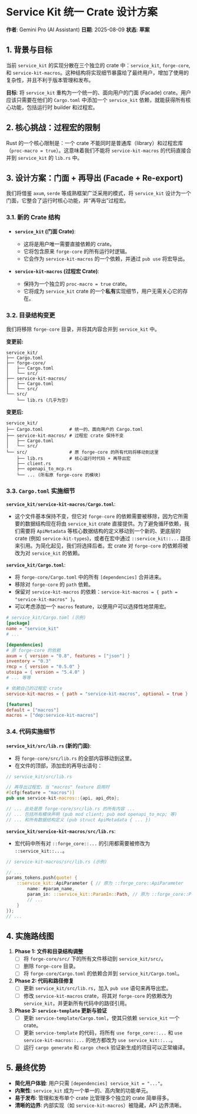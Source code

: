 # Service Kit 统一 Crate 设计方案

**作者**: Gemini Pro (AI Assistant)
**日期**: 2025-08-09
**状态**: **草案**

## 1. 背景与目标

当前 `service_kit` 的实现分散在三个独立的 crate 中：`service_kit`, `forge-core`, 和 `service-kit-macros`。这种结构将实现细节暴露给了最终用户，增加了使用的复杂性，并且不利于版本管理和发布。

**目标**: 将 `service_kit` 重构为一个统一的、面向用户的门面 (Facade) crate。用户应该只需要在他们的 `Cargo.toml` 中添加一个 `service_kit` 依赖，就能获得所有核心功能，包括运行时 builder 和过程宏。

## 2. 核心挑战：过程宏的限制

Rust 的一个核心限制是：一个 crate 不能同时是普通库（library）和过程宏库（`proc-macro = true`）。这意味着我们不能将 `service-kit-macros` 的代码直接合并到 `service_kit` 的 `lib.rs` 中。

## 3. 设计方案：门面 + 再导出 (Facade + Re-export)

我们将借鉴 `axum`, `serde` 等成熟框架广泛采用的模式，将 `service_kit` 设计为一个门面，它整合了运行时核心功能，并“再导出”过程宏。

### 3.1. 新的 Crate 结构

-   **`service_kit` (门面 Crate)**:
    -   这将是用户唯一需要直接依赖的 crate。
    -   它将包含原来 `forge-core` 的所有运行时逻辑。
    -   它会作为 `service-kit-macros` 的一个依赖，并通过 `pub use` 将宏导出。

-   **`service-kit-macros` (过程宏 Crate)**:
    -   保持为一个独立的 `proc-macro = true` crate。
    -   它将成为 `service_kit` crate 的一个**私有**实现细节，用户无需关心它的存在。

### 3.2. 目录结构变更

我们将移除 `forge-core` 目录，并将其内容合并到 `service_kit` 中。

**变更前:**
```
service_kit/
├── Cargo.toml
├── forge-core/
│   ├── Cargo.toml
│   └── src/
├── service-kit-macros/
│   ├── Cargo.toml
│   └── src/
└── src/
    └── lib.rs (几乎为空)
```

**变更后:**
```
service_kit/
├── Cargo.toml          # 统一的、面向用户的 Cargo.toml
├── service-kit-macros/ # 过程宏 crate 保持不变
│   ├── Cargo.toml
│   └── src/
└── src/                # 原 forge-core 的所有代码将移动到这里
    ├── lib.rs          # 核心运行时代码 + 再导出宏
    ├── client.rs
    ├── openapi_to_mcp.rs
    └── ... (所有原 forge-core 的模块)
```

### 3.3. `Cargo.toml` 实施细节

**`service_kit/service-kit-macros/Cargo.toml`**:
-   这个文件基本保持不变，但它对 `forge-core` 的依赖需要被移除，因为它所需要的数据结构现在将由 `service_kit` crate 直接提供。为了避免循环依赖，我们需要将 `ApiMetadata` 等核心数据结构的定义移动到一个新的、更底层的 crate (例如 `service-kit-types`)，或者在宏中通过 `::service_kit::...` 路径来引用。为简化起见，我们将选择后者。宏 crate 对 `forge-core` 的依赖将被改为对 `service_kit` 的依赖。

**`service_kit/Cargo.toml`**:
-   将 `forge-core/Cargo.toml` 中的所有 `[dependencies]` 合并进来。
-   移除对 `forge-core` 的 `path` 依赖。
-   保留对 `service-kit-macros` 的依赖：`service-kit-macros = { path = "service-kit-macros" }`。
-   可以考虑添加一个 `macros` feature，以便用户可以选择性地禁用宏。

```toml
# service_kit/Cargo.toml (示例)
[package]
name = "service_kit"
# ...

[dependencies]
# 原 forge-core 的依赖
axum = { version = "0.8", features = ["json"] }
inventory = "0.3"
rmcp = { version = "0.5.0" }
utoipa = { version = "5.4.0" }
# ... 等等

# 依赖自己的过程宏 crate
service-kit-macros = { path = "service-kit-macros", optional = true }

[features]
default = ["macros"]
macros = ["dep:service-kit-macros"]
```

### 3.4. 代码实施细节

**`service_kit/src/lib.rs` (新的门面)**:
-   将 `forge-core/src/lib.rs` 的全部内容移动到这里。
-   在文件的顶部，添加宏的再导出语句：

```rust
// service_kit/src/lib.rs

// 再导出过程宏，当 "macros" feature 启用时
#[cfg(feature = "macros")]
pub use service-kit-macros::{api, api_dto};

// ... 此处是原 forge-core/src/lib.rs 的所有内容 ...
// ... 包括所有模块声明 (pub mod client; pub mod openapi_to_mcp; 等)
// ... 和所有数据结构定义 (pub struct ApiMetadata { ... })
```

**`service_kit/service-kit-macros/src/lib.rs`**:
-   宏代码中所有对 `::forge_core::...` 的引用都需要被修改为 `::service_kit::...`。

```rust
// service-kit-macros/src/lib.rs (示例)

// ...
params_tokens.push(quote! {
    ::service_kit::ApiParameter { // 原为 ::forge_core::ApiParameter
        name: #param_name,
        param_in: ::service_kit::ParamIn::Path, // 原为 ::forge_core::ParamIn::Path
        // ...
    }
});
// ...
```

## 4. 实施路线图

1.  **Phase 1: 文件和目录结构调整**
    -   [ ] 将 `forge-core/src/` 下的所有文件移动到 `service_kit/src/`。
    -   [ ] 删除 `forge-core` 目录。
    -   [ ] 将 `forge-core/Cargo.toml` 的依赖合并到 `service_kit/Cargo.toml`。

2.  **Phase 2: 代码和路径修复**
    -   [ ] 更新 `service_kit/src/lib.rs`，加入 `pub use` 语句来再导出宏。
    -   [ ] 修改 `service-kit-macros` crate，将其对 `forge-core` 的依赖改为 `service_kit`，并更新所有代码中的路径引用。

3.  **Phase 3: `service-template` 更新与验证**
    -   [ ] 更新 `service-template/Cargo.toml`，使其只依赖 `service_kit` 一个 crate。
    -   [ ] 更新 `service-template` 的代码，将所有 `use forge_core::...` 和 `use service-kit-macros::...` 的地方都改为 `use service_kit::...`。
    -   [ ] 运行 `cargo generate` 和 `cargo check` 验证新生成的项目可以正常编译。

## 5. 最终优势

-   **简化用户体验**: 用户只需 `[dependencies] service_kit = "..."`。
-   **内聚性**: `service_kit` 成为一个单一的、高内聚的功能单元。
-   **易于发布**: 管理和发布单个 crate 比管理多个独立的 crate 简单得多。
-   **清晰的边界**: 内部实现（如 `service-kit-macros`）被隐藏，API 边界清晰。

